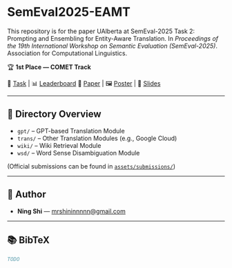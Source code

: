 # SemEval2025-EAMT
This repository is for the paper UAlberta at SemEval-2025 Task 2: Prompting and Ensembling for Entity-Aware Translation. In *Proceedings of the 19th International Workshop on Semantic Evaluation (SemEval-2025)*. Association for Computational Linguistics.

🏆 **1st Place — COMET Track**  

🔗 [Task](https://sapienzanlp.github.io/ea-mt/) | 📊 [Leaderboard](https://huggingface.co/spaces/sapienzanlp/ea-mt-leaderboard)
📄 [Paper](assets/paper.pdf) | 🖼️ [Poster](assets/poster.pdf) | 📑 [Slides]()

---

## 📁 Directory Overview

- `gpt/` – GPT-based Translation Module  
- `trans/` – Other Translation Modules (e.g., Google Cloud)
- `wiki/` – Wiki Retrieval Module  
- `wsd/` – Word Sense Disambiguation Module

(Official submissions can be found in [`assets/submissions/`](assets/submissions/))

---

## 👥 Author

- **Ning Shi** — <mrshininnnnn@gmail.com>

---

## 📚 BibTeX

```bibtex
TODO
